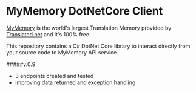 MyMemory DotNetCore Client
===============

[MyMemory][1] is the world's largest Translation Memory provided by [Translated.net][2] and it's 100% free.

This repository contains a C# DotNet Core library to interact directly from your source code to MyMemory API service.

#####v.0.9
* 3 endpoints created and tested
* improving data returned and exception handling


[1]: http://mymemory.translated.net/ "MyMemory"
[2]: http://www.translated.net "Translated.net"
